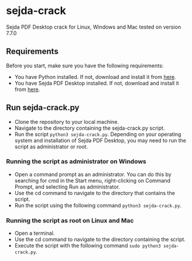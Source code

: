# sejda-crack
Sejda PDF Desktop crack for Linux, Windows and Mac tested on version 7.7.0

## Requirements
Before you start, make sure you have the following requirements:
- You have Python installed. If not, download and install it from [here](https://www.python.org/downloads/).
- You have Sejda PDF Desktop installed. If not, download and install it from [here](https://www.sejda.com/desktop).

## Run sejda-crack.py
- Clone the repository to your local machine.
- Navigate to the directory containing the sejda-crack.py script.
- Run the script `python3 sejda-crack.py`. Depending on your operating system and installation of Sejda PDF Desktop, you may need to run the script as administrator or root.

### Running the script as administrator on Windows
- Open a command prompt as an administrator. You can do this by searching for cmd in the Start menu, right-clicking on Command Prompt, and selecting Run as administrator.
- Use the cd command to navigate to the directory that contains the script.
- Run the script using the following command `python3 sejda-crack.py`.

### Running the script as root on Linux and Mac
- Open a terminal.
- Use the cd command to navigate to the directory containing the script.
- Execute the script with the following command `sudo python3 sejda-crack.py`.